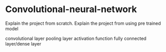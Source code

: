 # Convolutional-neural-network

Explain the project from scratch.
Explain the project from using pre trained model

convolutional layer
pooling layer
activation function
fully connected layer/dense layer

